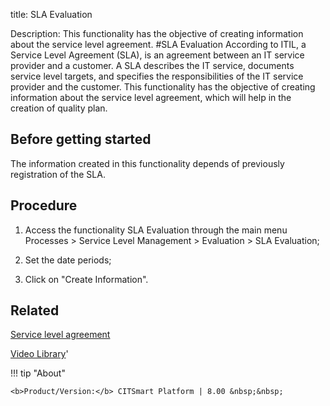 title: SLA Evaluation

Description: This functionality has the objective of creating information about the service level agreement.
#SLA Evaluation
According to ITIL, a Service Level Agreement (SLA), is an agreement between an IT service provider and a customer. A SLA describes the IT service, documents service level targets, and specifies the responsibilities of the IT service provider and the customer.
This functionality has the objective of creating information about the service level agreement, which will help in the creation of quality plan.

Before getting started
--------------------------

The information created in this functionality depends of previously registration
of the SLA.

Procedure
-------------

1.  Access the functionality SLA Evaluation through the main menu Processes \>
    Service Level Management \> Evaluation \> SLA Evaluation;

2.  Set the date periods;

3.  Click on "Create Information".

Related
-----------

[Service level agreement](/en-us/citsmart-esp-8/processes/service-level/use/service-level-agreement.html)

<i class='fa fa-youtube-play  fa-2x' style='color:#97ce17;vertical-align: middle;'> </i> [Video Library](https://www.youtube.com/playlist?list=PLB5qK2uzf2RNz3E16sjg5mfdugX2Ia9jZ)'

!!! tip "About"

    <b>Product/Version:</b> CITSmart Platform | 8.00 &nbsp;&nbsp;
